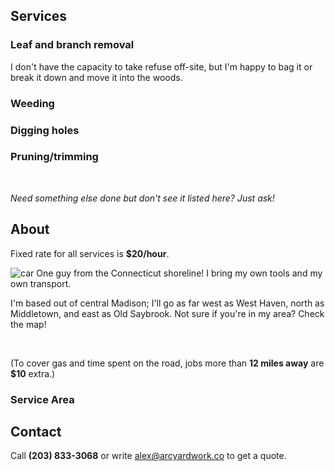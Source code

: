 <span class="section-marker" id="services"></span>

## Services

### Leaf and branch removal
  I don't have the capacity to take refuse off-site, but I'm happy to bag it or break it down and move it into the woods.
### Weeding
### Digging holes
### Pruning/trimming

<br>

*Need something else done but don't see it listed here? Just ask!*

<span class="section-marker" id="about"></span>

## About

Fixed rate for all services is **$20/hour**. 

<p>
<img class="float-right" src="~images/heroes/car.webp" alt="car">
One guy from the Connecticut shoreline! I bring my own tools and my own transport.
</p>

I'm based out of central Madison; I'll go as far west as West Haven, north as Middletown, and east as Old Saybrook. Not sure if you're in my area? Check the map!

<br>

(To cover gas and time spent on the road, jobs more than **12 miles away** are **$10** extra.) 

### Service Area
<div id='map'></div>

<span class="section-marker" id="contact"></span>

## Contact

Call **(203) 833-3068** or write alex@arcyardwork.co to get a quote.
